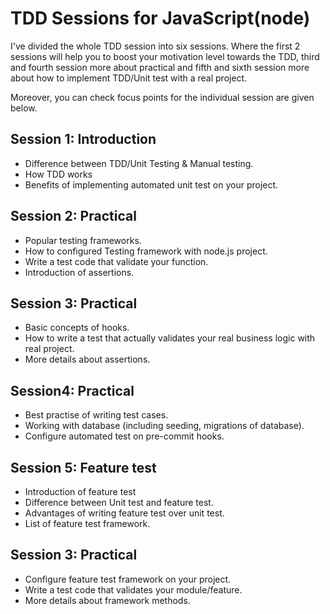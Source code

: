 # TDD Sessions for JavaScript(node)
I've divided the whole TDD session into six sessions. Where the first 2 sessions will help you to boost your motivation level towards the TDD, third and fourth session more about practical and fifth and sixth session more about how to implement TDD/Unit test with a real project.

Moreover, you can check focus points for the individual session are given below.

## Session 1: Introduction
- Difference between TDD/Unit Testing & Manual testing.
- How TDD works
- Benefits of implementing automated unit test on your project.

## Session 2: Practical
- Popular testing frameworks.
- How to configured Testing framework with node.js project.
- Write a test code that validate your function.
- Introduction of assertions. 

## Session 3: Practical
- Basic concepts of hooks.
- How to write a test that actually validates your real business logic with real project.
- More details about assertions.

## Session4: Practical
- Best practise of writing test cases. 
- Working with database (including seeding, migrations of database).
- Configure automated test on pre-commit hooks.

## Session 5: Feature test
- Introduction of feature test
- Difference between Unit test and feature test.
- Advantages of writing feature test over unit test.
- List of feature test framework.

## Session 3: Practical
- Configure feature test framework on your project.
- Write a test code that validates your module/feature.
- More details about framework methods. 
